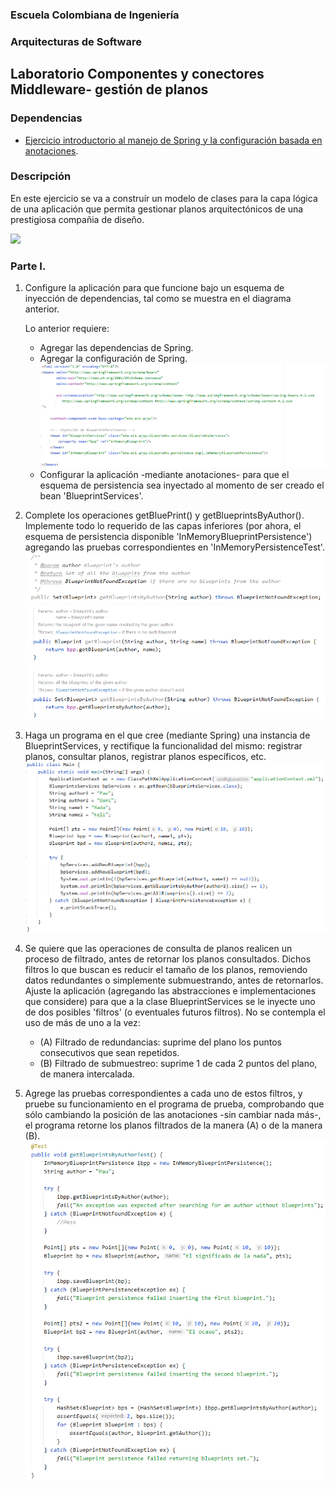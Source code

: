 ### Escuela Colombiana de Ingeniería

### Arquitecturas de Software
## Laboratorio Componentes y conectores  Middleware- gestión de planos
### Dependencias
* [Ejercicio introductorio al manejo de Spring y la configuración basada en anotaciones](https://github.com/ARSW-ECI-beta/DIP_DI-SPRING_JAVA-GRAMMAR_CHECKER).

### Descripción
En este ejercicio se va a construír un modelo de clases para la capa lógica de una aplicación que permita gestionar planos arquitectónicos de una prestigiosa compañia de diseño. 

![](img/ClassDiagram1.png)

### Parte I.

1. Configure la aplicación para que funcione bajo un esquema de inyección de dependencias, tal como se muestra en el diagrama anterior.


	Lo anterior requiere:

	* Agregar las dependencias de Spring.
	* Agregar la configuración de Spring.
	![](https://github.com/danielrincon-m/ARSW_LAB4/blob/master/archivo%20xml.jpg) 
	* Configurar la aplicación -mediante anotaciones- para que el esquema de persistencia sea inyectado al momento de ser creado el bean 'BlueprintServices'.


2. Complete los operaciones getBluePrint() y getBlueprintsByAuthor(). Implemente todo lo requerido de las capas inferiores (por ahora, el esquema de persistencia disponible 'InMemoryBlueprintPersistence') agregando las pruebas correspondientes en 'InMemoryPersistenceTest'.
![](https://github.com/danielrincon-m/ARSW_LAB4/blob/master/clase%20getBlueprintsByAuthor.jpg) 
![](https://github.com/danielrincon-m/ARSW_LAB4/blob/master/class%20getBlueprint.jpg) 

3. Haga un programa en el que cree (mediante Spring) una instancia de BlueprintServices, y rectifique la funcionalidad del mismo: registrar planos, consultar planos, registrar planos específicos, etc.
 ![](https://github.com/danielrincon-m/ARSW_LAB4/blob/master/clase%20main.jpg)

4. Se quiere que las operaciones de consulta de planos realicen un proceso de filtrado, antes de retornar los planos consultados. Dichos filtros lo que buscan es reducir el tamaño de los planos, removiendo datos redundantes o simplemente submuestrando, antes de retornarlos. Ajuste la aplicación (agregando las abstracciones e implementaciones que considere) para que a la clase BlueprintServices se le inyecte uno de dos posibles 'filtros' (o eventuales futuros filtros). No se contempla el uso de más de uno a la vez:
	* (A) Filtrado de redundancias: suprime del plano los puntos consecutivos que sean repetidos.
	* (B) Filtrado de submuestreo: suprime 1 de cada 2 puntos del plano, de manera intercalada.

5. Agrege las pruebas correspondientes a cada uno de estos filtros, y pruebe su funcionamiento en el programa de prueba, comprobando que sólo cambiando la posición de las anotaciones -sin cambiar nada más-, el programa retorne los planos filtrados de la manera (A) o de la manera (B). 
![](https://github.com/danielrincon-m/ARSW_LAB4/blob/master/getBlueprintsByAuthor(TEST).jpg)
